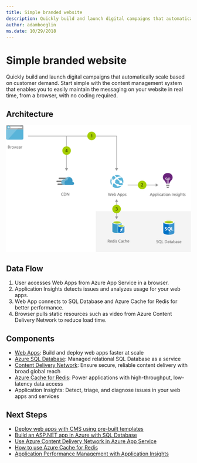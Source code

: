 ```yaml
---
title: Simple branded website 
description: Quickly build and launch digital campaigns that automatically scale based on customer demand.
author: adamboeglin
ms.date: 10/29/2018
---
```

# Simple branded website 
Quickly build and launch digital campaigns that automatically scale based on customer demand. Start simple with the content management system that enables you to easily maintain the messaging on your website in real time, from a browser, with no coding required.

## Architecture
<img src="media/simple-branded-website.svg" alt='architecture diagram' />

## Data Flow
1. User accesses Web Apps from Azure App Service in a browser.
1. Application Insights detects issues and analyzes usage for your web apps.
1. Web App connects to SQL Database and Azure Cache for Redis for better performance.
1. Browser pulls static resources such as video from Azure Content Delivery Network to reduce load time.

## Components
* [Web Apps](href="http://azure.microsoft.com/services/app-service/web/): Build and deploy web apps faster at scale
* [Azure SQL Database](href="http://azure.microsoft.com/services/sql-database/): Managed relational SQL Database as a service
* [Content Delivery Network](href="http://azure.microsoft.com/services/cdn/): Ensure secure, reliable content delivery with broad global reach
* [Azure Cache for Redis](href="http://azure.microsoft.com/services/cache/): Power applications with high-throughput, low-latency data access
* Application Insights: Detect, triage, and diagnose issues in your web apps and services

## Next Steps
* [Deploy web apps with CMS using pre-built templates](href="http://azure.microsoft.com/resources/templates/?term=CMS)
* [Build an ASP.NET app in Azure with SQL Database](https://docs.microsoft.com/azure/app-service/app-service-web-tutorial-dotnet-sqldatabase)
* [Use Azure Content Delivery Network in Azure App Service](https://docs.microsoft.com/azure/cdn/cdn-add-to-web-app)
* [How to use Azure Cache for Redis](https://docs.microsoft.com/azure/redis-cache/cache-dotnet-how-to-use-azure-redis-cache)
* [Application Performance Management with Application Insights](https://docs.microsoft.com/azure/application-insights/app-insights-detect-triage-diagnose)